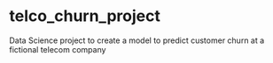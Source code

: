 # telco_churn_project
Data Science project to create a model to predict customer churn at a fictional telecom company
